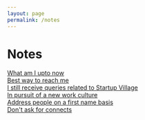 ```yaml
--- 
layout: page
permalink: /notes
---
```


# Notes



[What am I upto now](https://www.sijokuruvilla.in/now) <br>
[Best way to reach me](https://www.sijokuruvilla.in/reachme) <br>
[I still receive queries related to Startup Village](https://www.sijokuruvilla.in/svdotco) <br>
[In pursuit of a new work culture](https://www.sijokuruvilla.in/work) <br>
[Address people on a first name basis](https://www.sijokuruvilla.in/firstnames/) <br>
[Don't ask for connects](https://www.sijokuruvilla.in/connects/)<br>

